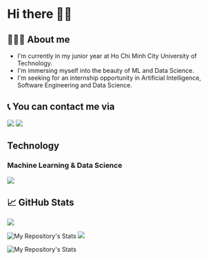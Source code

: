 # Hi there 👋🏽

<!--
**phatnguyencs20/phatnguyencs20** is a ✨ _special_ ✨ repository because its `README.md` (this file) appears on your GitHub profile.

Here are some ideas to get you started:

- 🔭 I’m currently working on ...
- 🌱 I’m currently learning ...
- 👯 I’m looking to collaborate on ...
- 🤔 I’m looking for help with ...
- 💬 Ask me about ...
- 📫 How to reach me: ...
- 😄 Pronouns: ...
- ⚡ Fun fact: ...
-->

## 👨🏽‍💻 About me
* I'm currently in my junior year at Ho Chi Minh City University of Technology.
* I'm immersing myself into the beauty of ML and Data Science.
* I'm seeking for an internship opportunity in Artificial Intelligence, Software Engineering and Data Science.

## 📞 You can contact me via
[<img src="https://img.shields.io/badge/Facebook-1877F2?style=for-the-badge&logo=facebook&logoColor=white">](https://facebook.com/phaticism)
[<img src="https://img.shields.io/badge/GitHub-100000?style=for-the-badge&logo=github&logoColor=white">](https://github.com/phatnguyencs20)

## Technology

### Machine Learning & Data Science
![](https://img.shields.io/badge/scikit_learn-F7931E?style=for-the-badge&logo=scikit-learn&logoColor=white)

## 📈 GitHub Stats
![](https://github-profile-trophy.vercel.app/?username=phatnguyencs20&theme=synthwave)


![My Repository's Stats](https://github-readme-stats.vercel.app/api?username=phatnguyencs20&show_icons=true)
![](https://github-readme-streak-stats.herokuapp.com/?user=phatnguyencs20&theme=blue-green)


![My Repository's Stats](https://github-readme-stats.vercel.app/api/top-langs/?username=phatnguyencs20&theme=blue-green)

